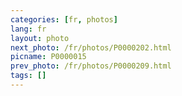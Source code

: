 ```yaml
---
categories: [fr, photos]
lang: fr
layout: photo
next_photo: /fr/photos/P0000202.html
picname: P0000015
prev_photo: /fr/photos/P0000209.html
tags: []
---
```

